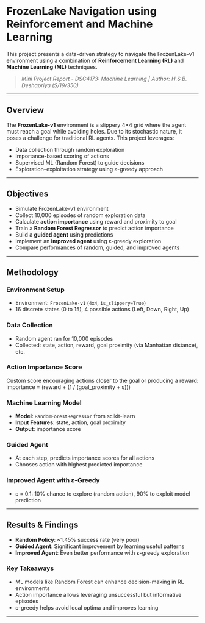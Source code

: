 #  FrozenLake Navigation using Reinforcement and Machine Learning

This project presents a data-driven strategy to navigate the FrozenLake-v1 environment using a combination of **Reinforcement Learning (RL)** and **Machine Learning (ML)** techniques.

>  *Mini Project Report - DSC4173: Machine Learning | Author: H.S.B. Deshapriya (S/19/350)*

---

##  Overview

The **FrozenLake-v1** environment is a slippery 4×4 grid where the agent must reach a goal while avoiding holes. Due to its stochastic nature, it poses a challenge for traditional RL agents. This project leverages:
- Data collection through random exploration
- Importance-based scoring of actions
- Supervised ML (Random Forest) to guide decisions
- Exploration–exploitation strategy using ε-greedy approach

---

##  Objectives

- Simulate FrozenLake-v1 environment
- Collect 10,000 episodes of random exploration data
- Calculate **action importance** using reward and proximity to goal
- Train a **Random Forest Regressor** to predict action importance
- Build a **guided agent** using predictions
- Implement an **improved agent** using ε-greedy exploration
- Compare performances of random, guided, and improved agents

---

##  Methodology

###  Environment Setup
- Environment: `FrozenLake-v1` (`4x4`, `is_slippery=True`)
- 16 discrete states (0 to 15), 4 possible actions (Left, Down, Right, Up)

###  Data Collection
- Random agent ran for 10,000 episodes
- Collected: state, action, reward, goal proximity (via Manhattan distance), etc.

###  Action Importance Score
Custom score encouraging actions closer to the goal or producing a reward:
        importance = (reward + (1 / (goal_proximity + ε)))


###  Machine Learning Model
- **Model**: `RandomForestRegressor` from scikit-learn
- **Input Features**: state, action, goal proximity
- **Output**: importance score

###  Guided Agent
- At each step, predicts importance scores for all actions
- Chooses action with highest predicted importance

###  Improved Agent with ε-Greedy
- ε = 0.1: 10% chance to explore (random action), 90% to exploit model prediction

---

##  Results & Findings

- **Random Policy**: ~1.45% success rate (very poor)
- **Guided Agent**: Significant improvement by learning useful patterns
- **Improved Agent**: Even better performance with ε-greedy exploration

###  Key Takeaways

- ML models like Random Forest can enhance decision-making in RL environments
- Action importance allows leveraging unsuccessful but informative episodes
- ε-greedy helps avoid local optima and improves learning

---





